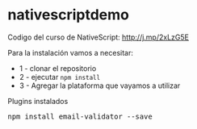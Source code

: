 # nativescriptdemo
Codigo del curso de NativeScript: http://j.mp/2xLzG5E 

Para la instalación vamos a necesitar: 
<ul>
<li>1 - clonar el repositorio 
<li>2 - ejecutar <code>npm install</code>
<li>3 - Agregar la plataforma que vayamos a utilizar
</ul>

Plugins instalados

<pre>
npm install email-validator --save
</pre>
